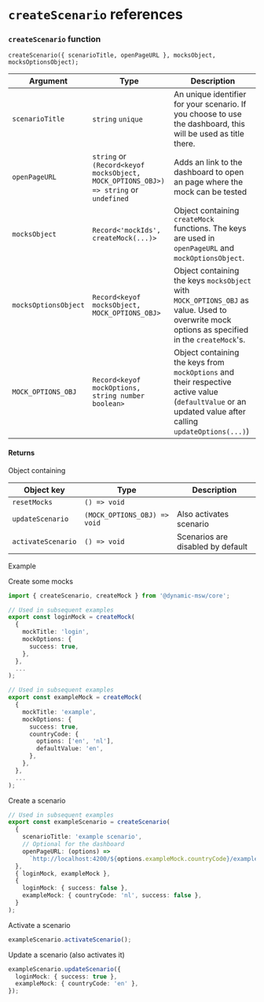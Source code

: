 # `createScenario` references

### `createScenario` function

`createScenario({ scenarioTitle, openPageURL }, mocksObject, mocksOptionsObject);`

| Argument             | Type                                                                                 | Description                                                                                                                                             |
| -------------------- | ------------------------------------------------------------------------------------ | ------------------------------------------------------------------------------------------------------------------------------------------------------- |
| `scenarioTitle`      | `string` `unique`                                                                    | An unique identifier for your scenario. If you choose to use the dashboard, this will be used as title there.                                           |
| `openPageURL`        | `string` or `(Record<keyof mocksObject, MOCK_OPTIONS_OBJ>) => string` or `undefined` | Adds an link to the dashboard to open an page where the mock can be tested                                                                              |
| `mocksObject`        | `Record<'mockIds', createMock(...)>`                                                 | Object containing `createMock` functions. The keys are used in `openPageURL` and `mockOptionsObject`.                                                   |
| `mocksOptionsObject` | `Record<keyof mocksObject, MOCK_OPTIONS_OBJ>`                                        | Object containing the keys `mocksObject` with `MOCK_OPTIONS_OBJ` as value. Used to overwrite mock options as specified in the `createMock`'s.           |
| `MOCK_OPTIONS_OBJ`   | `Record<keyof mockOptions, string number boolean>`                                   | Object containing the keys from `mockOptions` and their respective active value (`defaultValue` or an updated value after calling `updateOptions(...)`) |

#### Returns

Object containing

| Object key         | Type                         | Description                       |
| ------------------ | ---------------------------- | --------------------------------- |
| `resetMocks`       | `() => void`                 |                                   |
| `updateScenario`   | `(MOCK_OPTIONS_OBJ) => void` | Also activates scenario           |
| `activateScenario` | `() => void`                 | Scenarios are disabled by default |

Example

Create some mocks

```ts
import { createScenario, createMock } from '@dynamic-msw/core';

// Used in subsequent examples
export const loginMock = createMock(
  {
    mockTitle: 'login',
    mockOptions: {
      success: true,
    },
  },
  ...
);

// Used in subsequent examples
export const exampleMock = createMock(
  {
    mockTitle: 'example',
    mockOptions: {
      success: true,
      countryCode: {
        options: ['en', 'nl'],
        defaultValue: 'en',
      },
    },
  },
  ...
);
```

Create a scenario

```ts
// Used in subsequent examples
export const exampleScenario = createScenario(
  {
    scenarioTitle: 'example scenario',
    // Optional for the dashboard
    openPageURL: (options) =>
      `http://localhost:4200/${options.exampleMock.countryCode}/example`,
  },
  { loginMock, exampleMock },
  {
    loginMock: { success: false },
    exampleMock: { countryCode: 'nl', success: false },
  }
);
```

Activate a scenario

```ts
exampleScenario.activateScenario();
```

Update a scenario (also activates it)

```ts
exampleScenario.updateScenario({
  loginMock: { success: true },
  exampleMock: { countryCode: 'en' },
});
```
